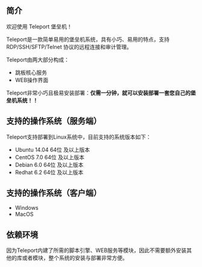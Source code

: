 ## 简介

欢迎使用 Teleport 堡垒机！

Teleport是一款简单易用的堡垒机系统，具有小巧、易用的特点，支持 RDP/SSH/SFTP/Telnet 协议的远程连接和审计管理。

Teleport由两大部分构成：

 - 跳板核心服务
 - WEB操作界面

Teleport非常小巧且极易安装部署：**仅需一分钟，就可以安装部署一套您自己的堡垒机系统！！**

## 支持的操作系统（服务端）

Teleport支持部署到Linux系统中，目前支持的系统版本如下：

- Ubuntu 14.04 64位 及以上版本
- CentOS 7.0 64位 及以上版本
- Debian 6.0 64位 及以上版本
- Redhat 6.2 64位 及以上版本

## 支持的操作系统（客户端）
 - Windows
 - MacOS

## 依赖环境

因为Teleport内建了所需的脚本引擎、WEB服务等模块，因此不需要额外安装其他的库或者模块，整个系统的安装与部署非常方便。

